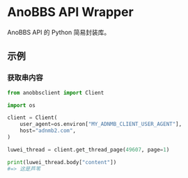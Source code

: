 # AnoBBS API Wrapper

AnoBBS API 的 Python 简易封装库。

## 示例

### 获取串内容

```python
from anobbsclient import Client

import os

client = Client(
    user_agent=os.environ["MY_ADNMB_CLIENT_USER_AGENT"],
    host="adnmb2.com",
)

luwei_thread = client.get_thread_page(49607, page=1)

print(luwei_thread.body["content"])
#=> 这是芦苇
```


